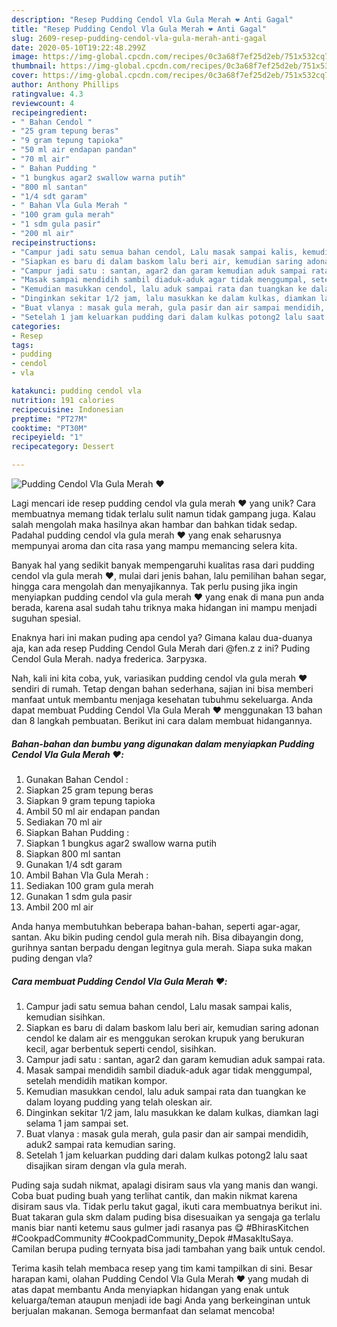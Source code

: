 ```yaml
---
description: "Resep Pudding Cendol Vla Gula Merah ❤️ Anti Gagal"
title: "Resep Pudding Cendol Vla Gula Merah ❤️ Anti Gagal"
slug: 2609-resep-pudding-cendol-vla-gula-merah-anti-gagal
date: 2020-05-10T19:22:48.299Z
image: https://img-global.cpcdn.com/recipes/0c3a68f7ef25d2eb/751x532cq70/pudding-cendol-vla-gula-merah-❤️-foto-resep-utama.jpg
thumbnail: https://img-global.cpcdn.com/recipes/0c3a68f7ef25d2eb/751x532cq70/pudding-cendol-vla-gula-merah-❤️-foto-resep-utama.jpg
cover: https://img-global.cpcdn.com/recipes/0c3a68f7ef25d2eb/751x532cq70/pudding-cendol-vla-gula-merah-❤️-foto-resep-utama.jpg
author: Anthony Phillips
ratingvalue: 4.3
reviewcount: 4
recipeingredient:
- " Bahan Cendol "
- "25 gram tepung beras"
- "9 gram tepung tapioka"
- "50 ml air endapan pandan"
- "70 ml air"
- " Bahan Pudding "
- "1 bungkus agar2 swallow warna putih"
- "800 ml santan"
- "1/4 sdt garam"
- " Bahan Vla Gula Merah "
- "100 gram gula merah"
- "1 sdm gula pasir"
- "200 ml air"
recipeinstructions:
- "Campur jadi satu semua bahan cendol, Lalu masak sampai kalis, kemudian sisihkan."
- "Siapkan es baru di dalam baskom lalu beri air, kemudian saring adonan cendol ke dalam air es menggukan serokan krupuk yang berukuran kecil, agar berbentuk seperti cendol, sisihkan."
- "Campur jadi satu : santan, agar2 dan garam kemudian aduk sampai rata."
- "Masak sampai mendidih sambil diaduk-aduk agar tidak menggumpal, setelah mendidih matikan kompor."
- "Kemudian masukkan cendol, lalu aduk sampai rata dan tuangkan ke dalam loyang pudding yang telah oleskan air."
- "Dinginkan sekitar 1/2 jam, lalu masukkan ke dalam kulkas, diamkan lagi selama 1 jam sampai set."
- "Buat vlanya : masak gula merah, gula pasir dan air sampai mendidih, aduk2 sampai rata kemudian saring."
- "Setelah 1 jam keluarkan pudding dari dalam kulkas potong2 lalu saat disajikan siram dengan vla gula merah."
categories:
- Resep
tags:
- pudding
- cendol
- vla

katakunci: pudding cendol vla 
nutrition: 191 calories
recipecuisine: Indonesian
preptime: "PT27M"
cooktime: "PT30M"
recipeyield: "1"
recipecategory: Dessert

---
```



![Pudding Cendol Vla Gula Merah ❤️](https://img-global.cpcdn.com/recipes/0c3a68f7ef25d2eb/751x532cq70/pudding-cendol-vla-gula-merah-❤️-foto-resep-utama.jpg)

Lagi mencari ide resep pudding cendol vla gula merah ❤️ yang unik? Cara membuatnya memang tidak terlalu sulit namun tidak gampang juga. Kalau salah mengolah maka hasilnya akan hambar dan bahkan tidak sedap. Padahal pudding cendol vla gula merah ❤️ yang enak seharusnya mempunyai aroma dan cita rasa yang mampu memancing selera kita.

Banyak hal yang sedikit banyak mempengaruhi kualitas rasa dari pudding cendol vla gula merah ❤️, mulai dari jenis bahan, lalu pemilihan bahan segar, hingga cara mengolah dan menyajikannya. Tak perlu pusing jika ingin menyiapkan pudding cendol vla gula merah ❤️ yang enak di mana pun anda berada, karena asal sudah tahu triknya maka hidangan ini mampu menjadi suguhan spesial.

Enaknya hari ini makan puding apa cendol ya? Gimana kalau dua-duanya aja, kan ada resep Pudding Cendol Gula Merah dari @fen.z z ini? Puding Cendol Gula Merah. nadya frederica. Загрузка.


Nah, kali ini kita coba, yuk, variasikan pudding cendol vla gula merah ❤️ sendiri di rumah. Tetap dengan bahan sederhana, sajian ini bisa memberi manfaat untuk membantu menjaga kesehatan tubuhmu sekeluarga. Anda dapat membuat Pudding Cendol Vla Gula Merah ❤️ menggunakan 13 bahan dan 8 langkah pembuatan. Berikut ini cara dalam membuat hidangannya.

<!--inarticleads1-->

##### Bahan-bahan dan bumbu yang digunakan dalam menyiapkan Pudding Cendol Vla Gula Merah ❤️:

1. Gunakan  Bahan Cendol :
1. Siapkan 25 gram tepung beras
1. Siapkan 9 gram tepung tapioka
1. Ambil 50 ml air endapan pandan
1. Sediakan 70 ml air
1. Siapkan  Bahan Pudding :
1. Siapkan 1 bungkus agar2 swallow warna putih
1. Siapkan 800 ml santan
1. Gunakan 1/4 sdt garam
1. Ambil  Bahan Vla Gula Merah :
1. Sediakan 100 gram gula merah
1. Gunakan 1 sdm gula pasir
1. Ambil 200 ml air


Anda hanya membutuhkan beberapa bahan-bahan, seperti agar-agar, santan. Aku bikin puding cendol gula merah nih. Bisa dibayangin dong, gurihnya santan berpadu dengan legitnya gula merah. Siapa suka makan puding dengan vla? 

<!--inarticleads2-->

##### Cara membuat Pudding Cendol Vla Gula Merah ❤️:

1. Campur jadi satu semua bahan cendol, Lalu masak sampai kalis, kemudian sisihkan.
1. Siapkan es baru di dalam baskom lalu beri air, kemudian saring adonan cendol ke dalam air es menggukan serokan krupuk yang berukuran kecil, agar berbentuk seperti cendol, sisihkan.
1. Campur jadi satu : santan, agar2 dan garam kemudian aduk sampai rata.
1. Masak sampai mendidih sambil diaduk-aduk agar tidak menggumpal, setelah mendidih matikan kompor.
1. Kemudian masukkan cendol, lalu aduk sampai rata dan tuangkan ke dalam loyang pudding yang telah oleskan air.
1. Dinginkan sekitar 1/2 jam, lalu masukkan ke dalam kulkas, diamkan lagi selama 1 jam sampai set.
1. Buat vlanya : masak gula merah, gula pasir dan air sampai mendidih, aduk2 sampai rata kemudian saring.
1. Setelah 1 jam keluarkan pudding dari dalam kulkas potong2 lalu saat disajikan siram dengan vla gula merah.


Puding saja sudah nikmat, apalagi disiram saus vla yang manis dan wangi. Coba buat puding buah yang terlihat cantik, dan makin nikmat karena disiram saus vla. Tidak perlu takut gagal, ikuti cara membuatnya berikut ini. Buat takaran gula skm dalam puding bisa disesuaikan ya sengaja ga terlalu manis biar nanti ketemu saus gulmer jadi rasanya pas 😋 #BhirasKitchen #CookpadCommunity #CookpadCommunity_Depok #MasakItuSaya. Camilan berupa puding ternyata bisa jadi tambahan yang baik untuk cendol. 

Terima kasih telah membaca resep yang tim kami tampilkan di sini. Besar harapan kami, olahan Pudding Cendol Vla Gula Merah ❤️ yang mudah di atas dapat membantu Anda menyiapkan hidangan yang enak untuk keluarga/teman ataupun menjadi ide bagi Anda yang berkeinginan untuk berjualan makanan. Semoga bermanfaat dan selamat mencoba!
